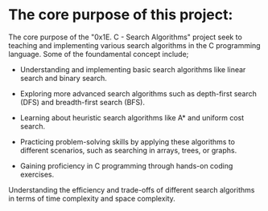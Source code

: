 # The core purpose of this project:

The core purpose of the "0x1E. C - Search Algorithms" project seek to teaching and implementing various search algorithms in the C programming language. Some of the foundamental concept include;

* Understanding and implementing basic search algorithms like linear search and binary search.

* Exploring more advanced search algorithms such as depth-first search (DFS) and breadth-first search (BFS).

* Learning about heuristic search algorithms like A* and uniform cost search.

* Practicing problem-solving skills by applying these algorithms to different scenarios, such as searching in arrays, trees, or graphs.

* Gaining proficiency in C programming through hands-on coding exercises.

Understanding the efficiency and trade-offs of different search algorithms in terms of time complexity and space complexity.
